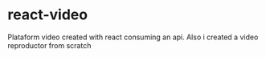 # react-video
Plataform video created with react consuming an api. Also i created a video reproductor from scratch
